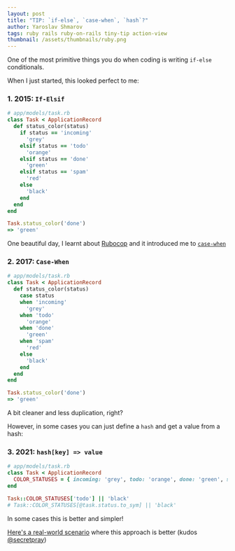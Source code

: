 ```yaml
---
layout: post
title: "TIP: `if-else`, `case-when`, `hash`?"
author: Yaroslav Shmarov
tags: ruby rails ruby-on-rails tiny-tip action-view
thumbnail: /assets/thumbnails/ruby.png
---
```


One of the most primitive things you do when coding is writing `if-else` conditionals.

When I just started, this looked perfect to me:

### 1. 2015: `If-Elsif`

```ruby
# app/models/task.rb
class Task < ApplicationRecord
  def status_color(status)
    if status == 'incoming'
      'grey'
    elsif status == 'todo'
      'orange'
    elsif status == 'done'
      'green'
    elsif status == 'spam'
      'red'
    else
      'black'
    end
  end
end
```

```ruby
Task.status_color('done')
=> 'green'
```

One beautiful day, I learnt about [Rubocop](https://github.com/rubocop/rubocop) and it introduced me to [`case-when`](https://www.rubydoc.info/gems/rubocop/RuboCop/Cop/Style/CaseLikeIf)

### 2. 2017: `Case-When`

```ruby
# app/models/task.rb
class Task < ApplicationRecord
  def status_color(status)
    case status
    when 'incoming'
      'grey'
    when 'todo'
      'orange'
    when 'done'
      'green'
    when 'spam'
      'red'
    else
      'black'
    end
  end
end
```

```ruby
Task.status_color('done')
=> 'green'
```

A bit cleaner and less duplication, right?

However, in some cases you can just define a `hash` and get a value from a hash:

### 3. 2021: `hash[key] => value`

```ruby
# app/models/task.rb
class Task < ApplicationRecord
  COLOR_STATUSES = { incoming: 'grey', todo: 'orange', done: 'green', spam: 'red' }.freeze
end
```

```ruby
Task::COLOR_STATUSES['todo'] || 'black'
# Task::COLOR_STATUSES[@task.status.to_sym] || 'black'
```

In some cases this is better and simpler!

[Here's a real-world scenario](https://github.com/yshmarov/askdemos/pull/1/files#diff-7cb3f33ed8cd7f9d71058dc2794a0f49c4ff135156fac2c3318840fdd2431040R4) where this approach is better (kudos [@secretpray](http://github.com/secretpray/))
